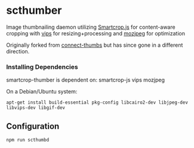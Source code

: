 # scthumber

Image thumbnailing daemon utilizing [Smartcrop.js](https://github.com/jwagner/smartcrop.js/) for content-aware cropping with [vips](http://www.vips.ecs.soton.ac.uk/) for resizing+processing and [mozjpeg](https://github.com/mozilla/mozjpeg) for optimization

Originally forked from [connect-thumbs](https://github.com/inadarei/connect-thumbs) but has since gone in a different direction.

### Installing Dependencies

smartcrop-thumber is dependent on:
smartcrop-js
vips
mozjpeg

On a Debian/Ubuntu system:
```
apt-get install build-essential pkg-config libcairo2-dev libjpeg-dev libvips-dev libgif-dev
```

## Configuration

```
npm run scthumbd
```

